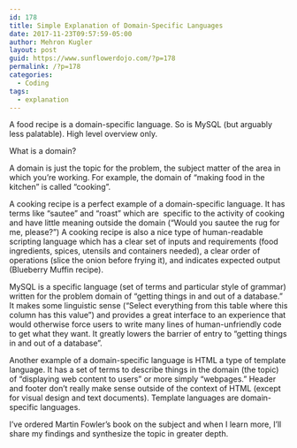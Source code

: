 ```yaml
---
id: 178
title: Simple Explanation of Domain-Specific Languages
date: 2017-11-23T09:57:59-05:00
author: Mehron Kugler
layout: post
guid: https://www.sunflowerdojo.com/?p=178
permalink: /?p=178
categories:
  - Coding
tags:
  - explanation
---
```

A food recipe is a domain-specific language. So is MySQL (but arguably less palatable). High level overview only.

<!--more-->

What is a domain?

A domain is just the topic for the problem, the subject matter of the area in which you&#8217;re working. For example, the domain of &#8220;making food in the kitchen&#8221; is called &#8220;cooking&#8221;.

A cooking recipe is a perfect example of a domain-specific language. It has terms like &#8220;sautee&#8221; and &#8220;roast&#8221; which are  specific to the activity of cooking and have little meaning outside the domain (&#8220;Would you sautee the rug for me, please?&#8221;) A cooking recipe is also a nice type of human-readable scripting language which has a clear set of inputs and requirements (food ingredients, spices, utensils and containers needed), a clear order of operations (slice the onion before frying it), and indicates expected output (Blueberry Muffin recipe).

MySQL is a specific language (set of terms and particular style of grammar) written for the problem domain of &#8220;getting things in and out of a database.&#8221; It makes some linguistic sense (&#8220;Select everything from this table where this column has this value&#8221;) and provides a great interface to an experience that would otherwise force users to write many lines of human-unfriendly code to get what they want. It greatly lowers the barrier of entry to &#8220;getting things in and out of a database&#8221;.

Another example of a domain-specific language is HTML a type of template language. It has a set of terms to describe things in the domain (the topic) of &#8220;displaying web content to users&#8221; or more simply &#8220;webpages.&#8221; Header and footer don&#8217;t really make sense outside of the context of HTML (except for visual design and text documents). Template languages are domain-specific languages.

I&#8217;ve ordered Martin Fowler&#8217;s book on the subject and when I learn more, I&#8217;ll share my findings and synthesize the topic in greater depth.

&nbsp;